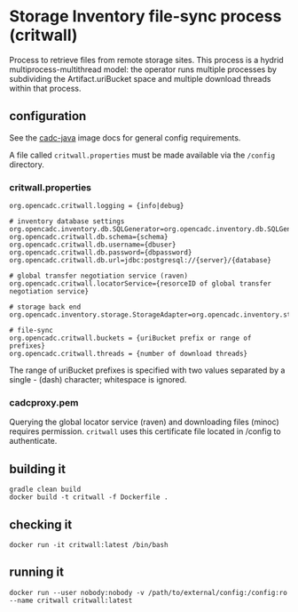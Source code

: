 # Storage Inventory file-sync process (critwall)

Process to retrieve files from remote storage sites. This process is a hydrid multiprocess-multithread model: 
the operator runs multiple processes by  subdividing the Artifact.uriBucket space and multiple download threads 
within that process.

## configuration
See the [cadc-java](https://github.com/opencadc/docker-base/tree/master/cadc-java) image docs for general config requirements.

A file called `critwall.properties` must be made available via the `/config` directory.

### critwall.properties
```
org.opencadc.critwall.logging = {info|debug}

# inventory database settings
org.opencadc.inventory.db.SQLGenerator=org.opencadc.inventory.db.SQLGenerator
org.opencadc.critwall.db.schema={schema}
org.opencadc.critwall.db.username={dbuser}
org.opencadc.critwall.db.password={dbpassword}
org.opencadc.critwall.db.url=jdbc:postgresql://{server}/{database}

# global transfer negotiation service (raven)
org.opencadc.critwall.locatorService={resorceID of global transfer negotiation service}

# storage back end
org.opencadc.inventory.storage.StorageAdapter=org.opencadc.inventory.storage.fs.FileSystemStorageAdapter

# file-sync
org.opencadc.critwall.buckets = {uriBucket prefix or range of prefixes}
org.opencadc.critwall.threads = {number of download threads}
```
The range of uriBucket prefixes is specified with two values separated by a single - (dash) character; whitespace is ignored.

### cadcproxy.pem
Querying the global locator service (raven) and downloading files (minoc) requires permission. `critwall` uses 
this certificate file located in /config to authenticate.

## building it
```
gradle clean build
docker build -t critwall -f Dockerfile .
```

## checking it
```
docker run -it critwall:latest /bin/bash
```

## running it
```
docker run --user nobody:nobody -v /path/to/external/config:/config:ro --name critwall critwall:latest
```


